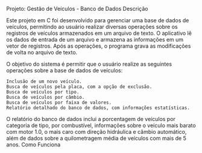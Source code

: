 Projeto: Gestão de Veículos - Banco de Dados
Descrição

Este projeto em C foi desenvolvido para gerenciar uma base de dados de veículos, permitindo ao usuário realizar diversas operações sobre os registros de veículos armazenados em um arquivo de texto. O aplicativo lê os dados de entrada de um arquivo e armazena as informações em um vetor de registros. Após as operações, o programa grava as modificações de volta no arquivo de texto.

O objetivo do sistema é permitir que o usuário realize as seguintes operações sobre a base de dados de veículos:

    Inclusão de um novo veículo.
    Busca de veículos pela placa, com a opção de exclusão.
    Busca de veículos por tipo.
    Busca de veículos por câmbio.
    Busca de veículos por faixa de valores.
    Relatório detalhado do banco de dados, com informações estatísticas.

O relatório do banco de dados inclui a porcentagem de veículos por categoria de tipo, por combustível, informações sobre o veículo mais barato com motor 1.0, o mais caro com direção hidráulica e câmbio automático, além de dados sobre a quilometragem média de veículos com mais de 5 anos.
Como Funciona

  
